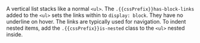 A vertical list stacks like a normal `<ul>`. The `.{{cssPrefix}}has-block-links` added to the `<ul>` sets the links within to `display: block`. They have no underline on hover. The links are typically used for navigation. To indent nested items, add the 
`.{{cssPrefix}}is-nested` class to the `<ul>` nested inside.
